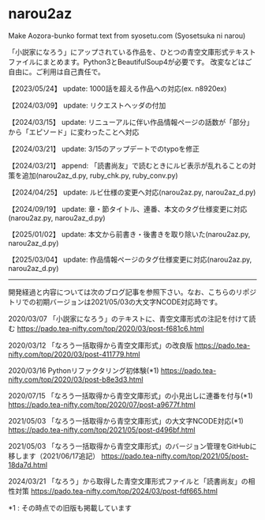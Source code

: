 # narou2az
Make Aozora-bunko format text from syosetu.com (Syosetsuka ni narou)

「小説家になろう」にアップされている作品を、ひとつの青空文庫形式テキストファイルにまとめます。Python3とBeautifulSoup4が必要です。
改変などはご自由に。ご利用は自己責任で。

【2023/05/24】 update: 1000話を超える作品への対応(ex. n8920ex)

【2024/03/09】 update: リクエストヘッダの付加

【2024/03/15】 update: リニューアルに伴い作品情報ページの話数が「部分」から「エピソード」に変わったことへ対応

【2024/03/21】 update: 3/15のアップデートでのtypoを修正

【2024/03/21】 append: 「読書尚友」で読むときにルビ表示が乱れることの対策を追加(narou2az_d.py, ruby_chk.py, ruby_conv.py)

【2024/04/25】 update: ルビ仕様の変更へ対応(narou2az.py, narou2az_d.py)

【2024/09/19】 update: 章・節タイトル、連番、本文のタグ仕様変更に対応(narou2az.py, narou2az_d.py)

【2025/01/02】 update: 本文から前書き・後書きを取り除いた(narou2az.py, narou2az_d.py)

【2025/03/04】 update: 作品情報ページのタグ仕様変更に対応(narou2az.py, narou2az_d.py)

<hr>
開発経過と内容については次のブログ記事を参照下さい。なお、こちらのリポジトリでの初期バージョンは2021/05/03の大文字NCODE対応時です。

2020/03/07 「小説家になろう」のテキストに、青空文庫形式の注記を付けて読む https://pado.tea-nifty.com/top/2020/03/post-f681c6.html 

2020/03/12 「なろう一括取得から青空文庫形式」の改良版 https://pado.tea-nifty.com/top/2020/03/post-411779.html 

2020/03/16 Pythonリファクタリング初体験(*1) https://pado.tea-nifty.com/top/2020/03/post-b8e3d3.html 

2020/07/15 「なろう一括取得から青空文庫形式」の小見出しに連番を付与(*1) https://pado.tea-nifty.com/top/2020/07/post-a9677f.html 

2021/05/03 「なろう一括取得から青空文庫形式」の大文字NCODE対応(*1) https://pado.tea-nifty.com/top/2021/05/post-d496bf.html 

2021/05/03 「なろう一括取得から青空文庫形式」のバージョン管理をGitHubに移します（2021/06/17追記） https://pado.tea-nifty.com/top/2021/05/post-18da7d.html 

2024/03/21 「なろう」から取得した青空文庫形式ファイルと「読書尚友」の相性対策 https://pado.tea-nifty.com/top/2024/03/post-fdf665.html

*1 : その時点での旧版も掲載しています

